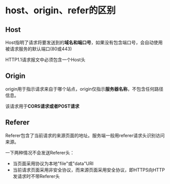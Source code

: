 # host、origin、refer的区别

## Host

Host指明了请求将要发送到的**域名和端口号**，如果没有包含端口号，会自动使用被请求服务的默认端口(80或443)

HTTP1.1请求报文中必须包含一个Host头

## Origin

origin用于指示请求来自于哪个站点，origin仅指示**服务器名称**，不包含任何路径信息。

该请求用于**CORS请求或者POST请求**

## Referer

Referer包含了当前请求的来源页面的地址。服务端一般用referer请求头识别访问来源。

一下两种情况不会发送Referer头：

- 当页面采用协议为本地"file"或"data"URI
- 当前请求页面采用非安全协议，而来源页面采用安全协议，即HTTPS向HTTP发请求时不带Referer头